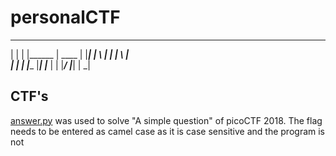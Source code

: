 # personalCTF

 _____  _______  ______         _____  _____   _______ _    _    
|  |  | |______ |  ____ |      |_____| |     \ |     | | \  |    
|  |  | |______ |_____| |_____ |     | |_____/ |_____| |  \_|   

## CTF's

[answer.py](https://github.com/IPMegladon/personalCTF/blob/master/answer.py) was used to solve "A simple question" of
picoCTF 2018. The flag needs to be entered as camel case as it is case sensitive and the program is not
